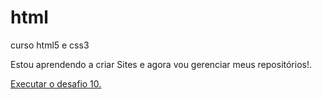 # html
 curso html5 e css3

Estou aprendendo a criar Sites e agora vou gerenciar meus repositórios!.

<a href="https://anferalta.github.io/html/desafios/d010/android.html">Executar o desafio 10.